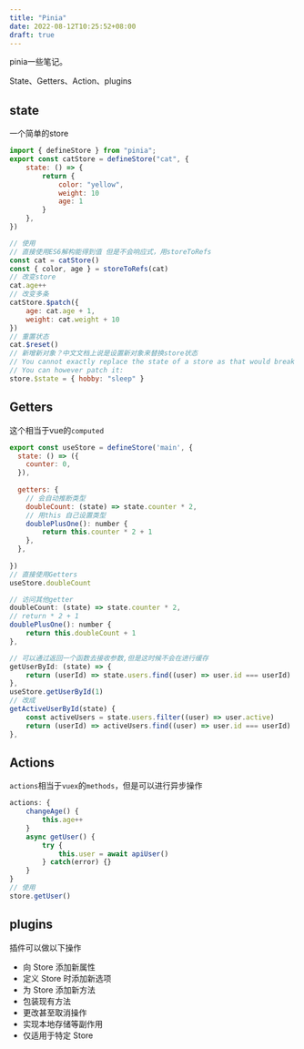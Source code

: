 ```yaml
---
title: "Pinia"
date: 2022-08-12T10:25:52+08:00
draft: true
---
```


pinia一些笔记。
<!--more-->

State、Getters、Action、plugins

## state

一个简单的store
```js
import { defineStore } from "pinia";
export const catStore = defineStore("cat", {
    state: () => {
        return {
            color: "yellow",
            weight: 10
            age: 1
        }
    },
})

// 使用
// 直接使用ES6解构能得到值 但是不会响应式，用storeToRefs
const cat = catStore()
const { color, age } = storeToRefs(cat)
// 改变store
cat.age++
// 改变多条
catStore.$patch({
    age: cat.age + 1,
    weight: cat.weight + 10
})
// 重置状态
cat.$reset()
// 新增新对象？中文文档上说是设置新对象来替换store状态
// You cannot exactly replace the state of a store as that would break reactivity. 
// You can however patch it:
store.$state = { hobby: "sleep" }
```

## Getters
这个相当于vue的`computed`
```js
export const useStore = defineStore('main', {
  state: () => ({
    counter: 0,
  }),
  
  getters: {
    // 会自动推断类型
    doubleCount: (state) => state.counter * 2,
    // 用this 自己设置类型
    doublePlusOne(): number {
        return this.counter * 2 + 1
    },
  },
  
})
// 直接使用Getters
useStore.doubleCount

// 访问其他getter
doubleCount: (state) => state.counter * 2,
// return * 2 + 1
doublePlusOne(): number {
    return this.doubleCount + 1
},

// 可以通过返回一个函数去接收参数,但是这时候不会在进行缓存
getUserById: (state) => {
    return (userId) => state.users.find((user) => user.id === userId)
},
useStore.getUserById(1)
// 改成
getActiveUserById(state) {
    const activeUsers = state.users.filter((user) => user.active)
    return (userId) => activeUsers.find((user) => user.id === userId)
},
```

## Actions 
`actions`相当于`vuex`的`methods`，但是可以进行异步操作
```js
actions: {
    changeAge() {
        this.age++
    }
    async getUser() {
        try {
            this.user = await apiUser()
        } catch(error) {}
    }
}
// 使用
store.getUser()
```
## plugins
插件可以做以下操作

- 向 Store 添加新属性
- 定义 Store 时添加新选项
- 为 Store 添加新方法
- 包装现有方法
- 更改甚至取消操作
- 实现本地存储等副作用
- 仅适用于特定 Store
